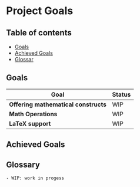 # Project Goals

## Table of contents
* [Goals](#goals) 
* [Achieved Goals](#achieved-goals)
* [Glossar](#glossary)

## Goals

| Goal                                 | Status |
|--------------------------------------|--------|
| **Offering mathematical constructs** | WIP    |
| **Math Operations**                  | WIP    |
| **LaTeX support**                    | WIP    |


## Achieved Goals


## Glossary
    - WIP: work in progess
